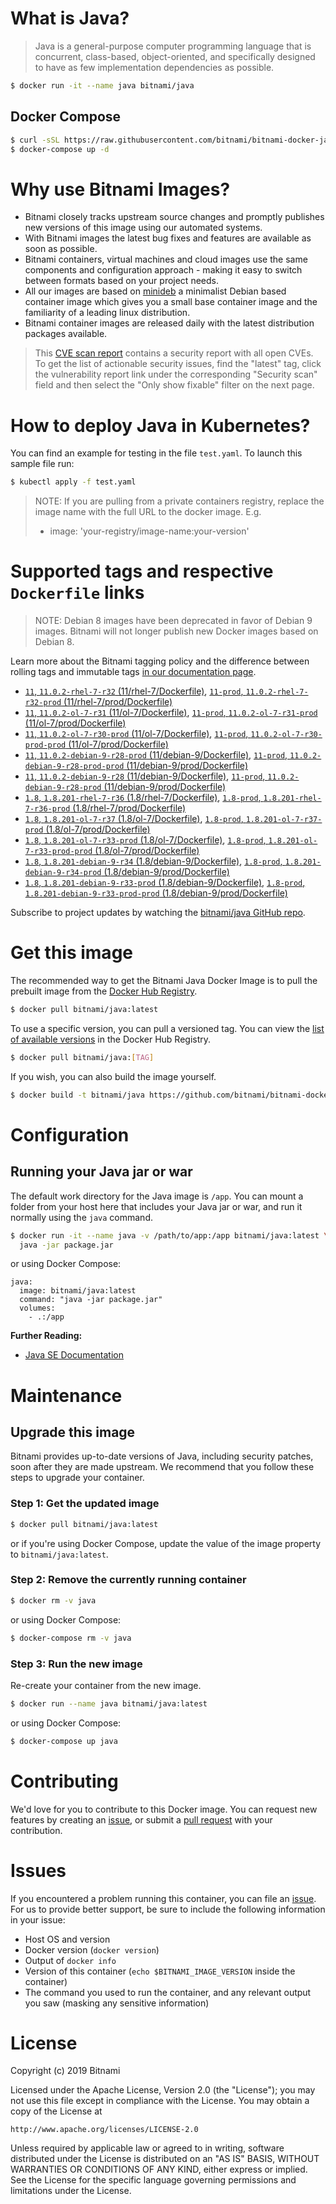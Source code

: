 # What is Java?

> Java is a general-purpose computer programming language that is concurrent, class-based, object-oriented, and specifically designed to have as few implementation dependencies as possible.

```bash
$ docker run -it --name java bitnami/java
```

## Docker Compose

```bash
$ curl -sSL https://raw.githubusercontent.com/bitnami/bitnami-docker-java/master/docker-compose.yml > docker-compose.yml
$ docker-compose up -d
```

# Why use Bitnami Images?

* Bitnami closely tracks upstream source changes and promptly publishes new versions of this image using our automated systems.
* With Bitnami images the latest bug fixes and features are available as soon as possible.
* Bitnami containers, virtual machines and cloud images use the same components and configuration approach - making it easy to switch between formats based on your project needs.
* All our images are based on [minideb](https://github.com/bitnami/minideb) a minimalist Debian based container image which gives you a small base container image and the familiarity of a leading linux distribution.
* Bitnami container images are released daily with the latest distribution packages available.


> This [CVE scan report](https://quay.io/repository/bitnami/java?tab=tags) contains a security report with all open CVEs. To get the list of actionable security issues, find the "latest" tag, click the vulnerability report link under the corresponding "Security scan" field and then select the "Only show fixable" filter on the next page.

# How to deploy Java in Kubernetes?

You can find an example for testing in the file `test.yaml`. To launch this sample file run:

```bash
$ kubectl apply -f test.yaml
```

> NOTE: If you are pulling from a private containers registry, replace the image name with the full URL to the docker image. E.g.
>
> - image: 'your-registry/image-name:your-version'

# Supported tags and respective `Dockerfile` links

> NOTE: Debian 8 images have been deprecated in favor of Debian 9 images. Bitnami will not longer publish new Docker images based on Debian 8.

Learn more about the Bitnami tagging policy and the difference between rolling tags and immutable tags [in our documentation page](https://docs.bitnami.com/containers/how-to/understand-rolling-tags-containers/).


- [`11`, `11.0.2-rhel-7-r32` (11/rhel-7/Dockerfile)](https://github.com/bitnami/bitnami-docker-java/blob/11.0.2-rhel-7-r32/11/rhel-7/Dockerfile), [`11-prod`, `11.0.2-rhel-7-r32-prod` (11/rhel-7/prod/Dockerfile)](https://github.com/bitnami/bitnami-docker-java/blob/11.0.2-rhel-7-r32/11/rhel-7/prod/Dockerfile)
- [`11`, `11.0.2-ol-7-r31` (11/ol-7/Dockerfile)](https://github.com/bitnami/bitnami-docker-java/blob/11.0.2-ol-7-r31/11/ol-7/Dockerfile), [`11-prod`, `11.0.2-ol-7-r31-prod` (11/ol-7/prod/Dockerfile)](https://github.com/bitnami/bitnami-docker-java/blob/11.0.2-ol-7-r31/11/ol-7/prod/Dockerfile)
- [`11`, `11.0.2-ol-7-r30-prod` (11/ol-7/Dockerfile)](https://github.com/bitnami/bitnami-docker-java/blob/11.0.2-ol-7-r30-prod/11/ol-7/Dockerfile), [`11-prod`, `11.0.2-ol-7-r30-prod-prod` (11/ol-7/prod/Dockerfile)](https://github.com/bitnami/bitnami-docker-java/blob/11.0.2-ol-7-r30-prod/11/ol-7/prod/Dockerfile)
- [`11`, `11.0.2-debian-9-r28-prod` (11/debian-9/Dockerfile)](https://github.com/bitnami/bitnami-docker-java/blob/11.0.2-debian-9-r28-prod/11/debian-9/Dockerfile), [`11-prod`, `11.0.2-debian-9-r28-prod-prod` (11/debian-9/prod/Dockerfile)](https://github.com/bitnami/bitnami-docker-java/blob/11.0.2-debian-9-r28-prod/11/debian-9/prod/Dockerfile)
- [`11`, `11.0.2-debian-9-r28` (11/debian-9/Dockerfile)](https://github.com/bitnami/bitnami-docker-java/blob/11.0.2-debian-9-r28/11/debian-9/Dockerfile), [`11-prod`, `11.0.2-debian-9-r28-prod` (11/debian-9/prod/Dockerfile)](https://github.com/bitnami/bitnami-docker-java/blob/11.0.2-debian-9-r28/11/debian-9/prod/Dockerfile)
- [`1.8`, `1.8.201-rhel-7-r36` (1.8/rhel-7/Dockerfile)](https://github.com/bitnami/bitnami-docker-java/blob/1.8.201-rhel-7-r36/1.8/rhel-7/Dockerfile), [`1.8-prod`, `1.8.201-rhel-7-r36-prod` (1.8/rhel-7/prod/Dockerfile)](https://github.com/bitnami/bitnami-docker-java/blob/1.8.201-rhel-7-r36/1.8/rhel-7/prod/Dockerfile)
- [`1.8`, `1.8.201-ol-7-r37` (1.8/ol-7/Dockerfile)](https://github.com/bitnami/bitnami-docker-java/blob/1.8.201-ol-7-r37/1.8/ol-7/Dockerfile), [`1.8-prod`, `1.8.201-ol-7-r37-prod` (1.8/ol-7/prod/Dockerfile)](https://github.com/bitnami/bitnami-docker-java/blob/1.8.201-ol-7-r37/1.8/ol-7/prod/Dockerfile)
- [`1.8`, `1.8.201-ol-7-r33-prod` (1.8/ol-7/Dockerfile)](https://github.com/bitnami/bitnami-docker-java/blob/1.8.201-ol-7-r33-prod/1.8/ol-7/Dockerfile), [`1.8-prod`, `1.8.201-ol-7-r33-prod-prod` (1.8/ol-7/prod/Dockerfile)](https://github.com/bitnami/bitnami-docker-java/blob/1.8.201-ol-7-r33-prod/1.8/ol-7/prod/Dockerfile)
- [`1.8`, `1.8.201-debian-9-r34` (1.8/debian-9/Dockerfile)](https://github.com/bitnami/bitnami-docker-java/blob/1.8.201-debian-9-r34/1.8/debian-9/Dockerfile), [`1.8-prod`, `1.8.201-debian-9-r34-prod` (1.8/debian-9/prod/Dockerfile)](https://github.com/bitnami/bitnami-docker-java/blob/1.8.201-debian-9-r34/1.8/debian-9/prod/Dockerfile)
- [`1.8`, `1.8.201-debian-9-r33-prod` (1.8/debian-9/Dockerfile)](https://github.com/bitnami/bitnami-docker-java/blob/1.8.201-debian-9-r33-prod/1.8/debian-9/Dockerfile), [`1.8-prod`, `1.8.201-debian-9-r33-prod-prod` (1.8/debian-9/prod/Dockerfile)](https://github.com/bitnami/bitnami-docker-java/blob/1.8.201-debian-9-r33-prod/1.8/debian-9/prod/Dockerfile)

Subscribe to project updates by watching the [bitnami/java GitHub repo](https://github.com/bitnami/bitnami-docker-java).

# Get this image

The recommended way to get the Bitnami Java Docker Image is to pull the prebuilt image from the [Docker Hub Registry](https://hub.docker.com/r/bitnami/java).

```bash
$ docker pull bitnami/java:latest
```

To use a specific version, you can pull a versioned tag. You can view the [list of available versions](https://hub.docker.com/r/bitnami/java/tags/) in the Docker Hub Registry.

```bash
$ docker pull bitnami/java:[TAG]
```

If you wish, you can also build the image yourself.

```bash
$ docker build -t bitnami/java https://github.com/bitnami/bitnami-docker-java.git
```

# Configuration

## Running your Java jar or war

The default work directory for the Java image is `/app`. You can mount a folder from your host here that includes your Java jar or war, and run it normally using the `java` command.

```bash
$ docker run -it --name java -v /path/to/app:/app bitnami/java:latest \
  java -jar package.jar
```

or using Docker Compose:

```
java:
  image: bitnami/java:latest
  command: "java -jar package.jar"
  volumes:
    - .:/app
```

**Further Reading:**

  - [Java SE Documentation](https://docs.oracle.com/javase/8/docs/api/)

# Maintenance

## Upgrade this image

Bitnami provides up-to-date versions of Java, including security patches, soon after they are made upstream. We recommend that you follow these steps to upgrade your container.

### Step 1: Get the updated image

```bash
$ docker pull bitnami/java:latest
```

or if you're using Docker Compose, update the value of the image property to `bitnami/java:latest`.

### Step 2: Remove the currently running container

```bash
$ docker rm -v java
```

or using Docker Compose:

```bash
$ docker-compose rm -v java
```

### Step 3: Run the new image

Re-create your container from the new image.

```bash
$ docker run --name java bitnami/java:latest
```

or using Docker Compose:

```bash
$ docker-compose up java
```

# Contributing

We'd love for you to contribute to this Docker image. You can request new features by creating an [issue](https://github.com/bitnami/bitnami-docker-java/issues), or submit a [pull request](https://github.com/bitnami/bitnami-docker-java/pulls) with your contribution.

# Issues

If you encountered a problem running this container, you can file an [issue](https://github.com/bitnami/bitnami-docker-java/issues). For us to provide better support, be sure to include the following information in your issue:

- Host OS and version
- Docker version (`docker version`)
- Output of `docker info`
- Version of this container (`echo $BITNAMI_IMAGE_VERSION` inside the container)
- The command you used to run the container, and any relevant output you saw (masking any sensitive
information)

# License

Copyright (c) 2019 Bitnami

Licensed under the Apache License, Version 2.0 (the "License");
you may not use this file except in compliance with the License.
You may obtain a copy of the License at

    http://www.apache.org/licenses/LICENSE-2.0

Unless required by applicable law or agreed to in writing, software
distributed under the License is distributed on an "AS IS" BASIS,
WITHOUT WARRANTIES OR CONDITIONS OF ANY KIND, either express or implied.
See the License for the specific language governing permissions and
limitations under the License.
